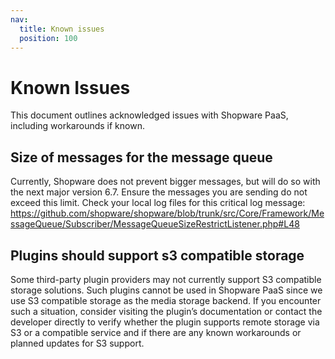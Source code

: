 ```yaml
---
nav:
  title: Known issues
  position: 100
---
```


# Known Issues

This document outlines acknowledged issues with Shopware PaaS, including workarounds if known.

## Size of messages for the message queue

Currently, Shopware does not prevent bigger messages, but will do so with the next major version 6.7. Ensure the messages you are sending do not exceed this limit. Check your local log files for this critical log message: https://github.com/shopware/shopware/blob/trunk/src/Core/Framework/MessageQueue/Subscriber/MessageQueueSizeRestrictListener.php#L48

## Plugins should support s3 compatible storage

Some third-party plugin providers may not currently support S3 compatible storage solutions. Such plugins cannot be used in Shopware PaaS since we use S3 compatible storage as the media storage backend. If you encounter such a situation, consider visiting the plugin’s documentation or contact the developer directly to verify whether the plugin supports remote storage via S3 or a compatible service and if there are any known workarounds or planned updates for S3 support.
